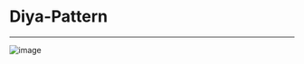 # Diya-Pattern

---


![image](https://user-images.githubusercontent.com/53177368/97050458-03a21480-159b-11eb-9320-d7dfdca8ac0e.png)
